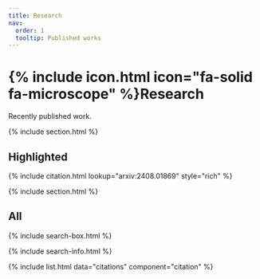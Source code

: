 ```yaml
---
title: Research
nav:
  order: 1
  tooltip: Published works
---
```


# {% include icon.html icon="fa-solid fa-microscope" %}Research

Recently published work.

{% include section.html %}

## Highlighted

{% include citation.html lookup="arxiv:2408.01869" style="rich" %}

{% include section.html %}

## All

{% include search-box.html %}

{% include search-info.html %}

{% include list.html data="citations" component="citation" %}
